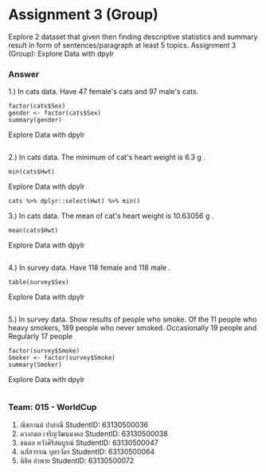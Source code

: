# Assignment 3 (Group)
Explore 2 dataset that given then finding descriptive statistics and summary result in form of sentences/paragraph at least 5 topics.
Assignment 3 (Group): Explore Data with dpylr

### Answer

1.) In cats data. Have 47 female's cats and 97 male's cats.
```{R}
factor(cats$Sex)
gender <- factor(cats$Sex)
summary(gender)
```
Explore Data with dpylr
```{R}

```


2.) In cats data. The minimum of cat's heart weight is 6.3 g .
```{R}
min(cats$Hwt)
```
Explore Data with dpylr
```{R}
cats %>% dplyr::select(Hwt) %>% min()
```
3.) In cats data. The mean of cat's heart weight is 10.63056 g .
```{R}
mean(cats$Hwt)
```
Explore Data with dpylr
```{R}

```

4.) In survey data. Have 118 female and 118 male .
```{R}
table(survey$Sex)
```
Explore Data with dpylr
```{R}

```

5.) In survey data. Show results of people who smoke. Of the 11 people who heavy smokers, 189 people who never smoked.
Occasionally 19 people and Regularly 17 people
```{R}
factor(survey$Smoke)
Smoker <- factor(survey$Smoke)
summary(Smoker)
```
Explore Data with dpylr
```{R}

```

### Team: 015 - WorldCup

1. ณิชกานต์ ปาสาณี     StudentID: 63130500036
2. ดวงกมล เจริญวัฒนมงคล    StudentID: 63130500038
3. ธนดล หวังศิริสมบูรณ์    StudentID: 63130500047
4. นภัสวรรณ บุตรวัตร      StudentID: 63130500064
5. นิธิศ ลำพาย     StudentID: 63130500072
